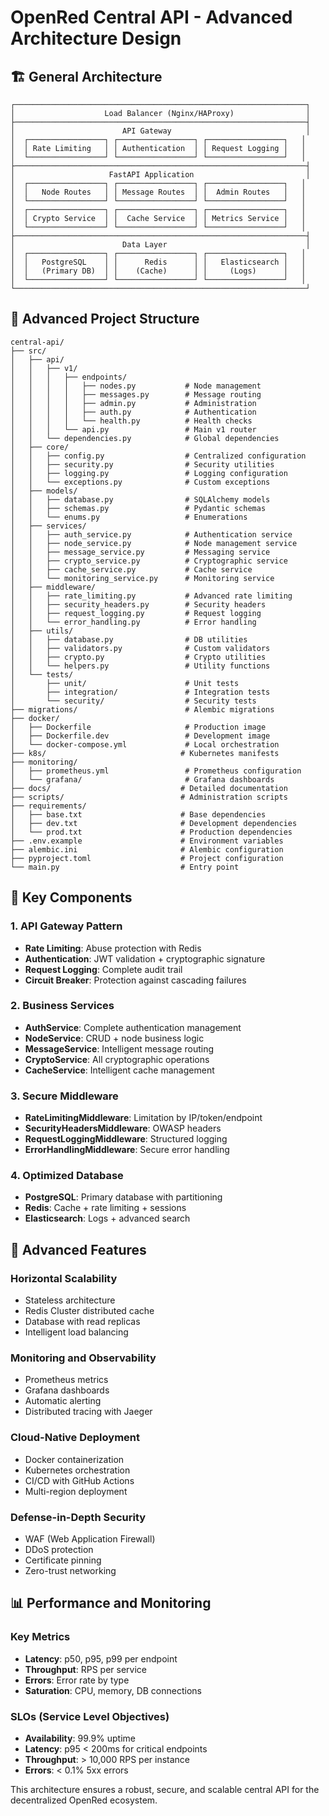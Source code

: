 # OpenRed Central API - Advanced Architecture Design

## 🏗️ General Architecture

```
┌─────────────────────────────────────────────────────────────────┐
│                    Load Balancer (Nginx/HAProxy)                │
├─────────────────────────────────────────────────────────────────┤
│                        API Gateway                              │
│  ┌─────────────────┐ ┌─────────────────┐ ┌─────────────────┐   │
│  │ Rate Limiting   │ │ Authentication  │ │ Request Logging │   │
│  └─────────────────┘ └─────────────────┘ └─────────────────┘   │
├─────────────────────────────────────────────────────────────────┤
│                     FastAPI Application                         │
│  ┌─────────────────┐ ┌─────────────────┐ ┌─────────────────┐   │
│  │   Node Routes   │ │ Message Routes  │ │  Admin Routes   │   │
│  └─────────────────┘ └─────────────────┘ └─────────────────┘   │
│  ┌─────────────────┐ ┌─────────────────┐ ┌─────────────────┐   │
│  │ Crypto Service  │ │  Cache Service  │ │ Metrics Service │   │
│  └─────────────────┘ └─────────────────┘ └─────────────────┘   │
├─────────────────────────────────────────────────────────────────┤
│                        Data Layer                               │
│  ┌─────────────────┐ ┌─────────────────┐ ┌─────────────────┐   │
│  │   PostgreSQL    │ │      Redis      │ │   Elasticsearch │   │
│  │   (Primary DB)  │ │    (Cache)      │ │     (Logs)      │   │
│  └─────────────────┘ └─────────────────┘ └─────────────────┘   │
└─────────────────────────────────────────────────────────────────┘
```

## 📁 Advanced Project Structure

```
central-api/
├── src/
│   ├── api/
│   │   ├── v1/
│   │   │   ├── endpoints/
│   │   │   │   ├── nodes.py           # Node management
│   │   │   │   ├── messages.py        # Message routing
│   │   │   │   ├── admin.py           # Administration
│   │   │   │   ├── auth.py            # Authentication
│   │   │   │   └── health.py          # Health checks
│   │   │   └── api.py                 # Main v1 router
│   │   └── dependencies.py            # Global dependencies
│   ├── core/
│   │   ├── config.py                  # Centralized configuration
│   │   ├── security.py                # Security utilities
│   │   ├── logging.py                 # Logging configuration
│   │   └── exceptions.py              # Custom exceptions
│   ├── models/
│   │   ├── database.py                # SQLAlchemy models
│   │   ├── schemas.py                 # Pydantic schemas
│   │   └── enums.py                   # Enumerations
│   ├── services/
│   │   ├── auth_service.py            # Authentication service
│   │   ├── node_service.py            # Node management service
│   │   ├── message_service.py         # Messaging service
│   │   ├── crypto_service.py          # Cryptographic service
│   │   ├── cache_service.py           # Cache service
│   │   └── monitoring_service.py      # Monitoring service
│   ├── middleware/
│   │   ├── rate_limiting.py           # Advanced rate limiting
│   │   ├── security_headers.py        # Security headers
│   │   ├── request_logging.py         # Request logging
│   │   └── error_handling.py          # Error handling
│   ├── utils/
│   │   ├── database.py                # DB utilities
│   │   ├── validators.py              # Custom validators
│   │   ├── crypto.py                  # Crypto utilities
│   │   └── helpers.py                 # Utility functions
│   └── tests/
│       ├── unit/                      # Unit tests
│       ├── integration/               # Integration tests
│       └── security/                  # Security tests
├── migrations/                        # Alembic migrations
├── docker/
│   ├── Dockerfile                     # Production image
│   ├── Dockerfile.dev                 # Development image
│   └── docker-compose.yml             # Local orchestration
├── k8s/                              # Kubernetes manifests
├── monitoring/
│   ├── prometheus.yml                 # Prometheus configuration
│   └── grafana/                       # Grafana dashboards
├── docs/                             # Detailed documentation
├── scripts/                          # Administration scripts
├── requirements/
│   ├── base.txt                      # Base dependencies
│   ├── dev.txt                       # Development dependencies
│   └── prod.txt                      # Production dependencies
├── .env.example                      # Environment variables
├── alembic.ini                       # Alembic configuration
├── pyproject.toml                    # Project configuration
└── main.py                           # Entry point
```

## 🔧 Key Components

### 1. API Gateway Pattern
- **Rate Limiting**: Abuse protection with Redis
- **Authentication**: JWT validation + cryptographic signature
- **Request Logging**: Complete audit trail
- **Circuit Breaker**: Protection against cascading failures

### 2. Business Services
- **AuthService**: Complete authentication management
- **NodeService**: CRUD + node business logic
- **MessageService**: Intelligent message routing
- **CryptoService**: All cryptographic operations
- **CacheService**: Intelligent cache management

### 3. Secure Middleware
- **RateLimitingMiddleware**: Limitation by IP/token/endpoint
- **SecurityHeadersMiddleware**: OWASP headers
- **RequestLoggingMiddleware**: Structured logging
- **ErrorHandlingMiddleware**: Secure error handling

### 4. Optimized Database
- **PostgreSQL**: Primary database with partitioning
- **Redis**: Cache + rate limiting + sessions
- **Elasticsearch**: Logs + advanced search

## 🚀 Advanced Features

### Horizontal Scalability
- Stateless architecture
- Redis Cluster distributed cache
- Database with read replicas
- Intelligent load balancing

### Monitoring and Observability
- Prometheus metrics
- Grafana dashboards
- Automatic alerting
- Distributed tracing with Jaeger

### Cloud-Native Deployment
- Docker containerization
- Kubernetes orchestration
- CI/CD with GitHub Actions
- Multi-region deployment

### Defense-in-Depth Security
- WAF (Web Application Firewall)
- DDoS protection
- Certificate pinning
- Zero-trust networking

## 📊 Performance and Monitoring

### Key Metrics
- **Latency**: p50, p95, p99 per endpoint
- **Throughput**: RPS per service
- **Errors**: Error rate by type
- **Saturation**: CPU, memory, DB connections

### SLOs (Service Level Objectives)
- **Availability**: 99.9% uptime
- **Latency**: p95 < 200ms for critical endpoints
- **Throughput**: > 10,000 RPS per instance
- **Errors**: < 0.1% 5xx errors

This architecture ensures a robust, secure, and scalable central API for the decentralized OpenRed ecosystem.
